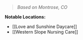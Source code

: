 > *Based on Montrose, CO*

**Notable Locations:**
* [[Love and Sunshine Daycare]]
* [[Western Slope Nursing Care]]